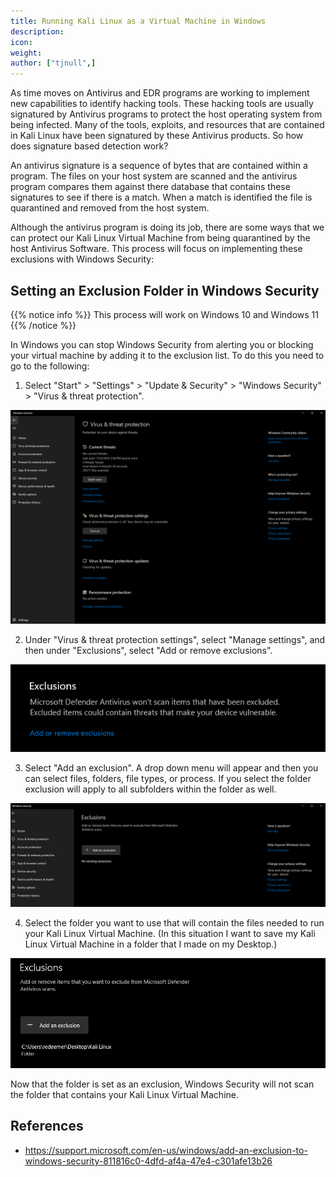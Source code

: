 ```yaml
---
title: Running Kali Linux as a Virtual Machine in Windows
description:
icon:
weight:
author: ["tjnull",]
---
```


As time moves on Antivirus and EDR programs are working to implement new capabilities to identify hacking tools. These hacking tools are usually signatured by Antivirus programs to protect the host operating system from being infected. Many of the tools, exploits, and resources that are contained in Kali Linux have been signatured by these Antivirus products. So how does signature based detection work?

An antivirus signature is a sequence of bytes that are contained within a program. The files on your host system are scanned and the antivirus program compares them against there database that contains these signatures to see if there is a match. When a match is identified the file is quarantined and removed from the host system.

Although the antivirus program is doing its job, there are some ways that we can protect our Kali Linux Virtual Machine from being quarantined by the host Antivirus Software. This process will focus on implementing these exclusions with Windows Security: 

## Setting an Exclusion Folder in Windows Security

{{% notice info %}}
This process will work on Windows 10 and Windows 11
{{% /notice %}}

In Windows you can stop Windows Security from alerting you or blocking your virtual machine by adding it to the exclusion list. To do this you need to go to the following: 

1. Select "Start"  > "Settings"  > "Update & Security"  > "Windows Security" > "Virus & threat protection".

![](run-kali-vm-windows-1.png)

2. Under "Virus & threat protection settings", select "Manage settings", and then under "Exclusions", select "Add or remove exclusions".

![](run-kali-vm-windows-2.png)

3.  Select  "Add an exclusion". A drop down menu will appear and then you can select files, folders, file types, or process. If you select the folder exclusion will apply to all subfolders within the folder as well.

![](run-kali-vm-windows-3.png)

4. Select the folder you want to use that will contain the files needed to run your Kali Linux Virtual Machine. (In this situation I want to save my Kali Linux Virtual Machine in a folder that I made on my Desktop.)

![](run-kali-vm-windows-4.png)

Now that the folder is set as an exclusion, Windows Security will not scan the folder that contains your Kali Linux Virtual Machine. 

## References
- https://support.microsoft.com/en-us/windows/add-an-exclusion-to-windows-security-811816c0-4dfd-af4a-47e4-c301afe13b26